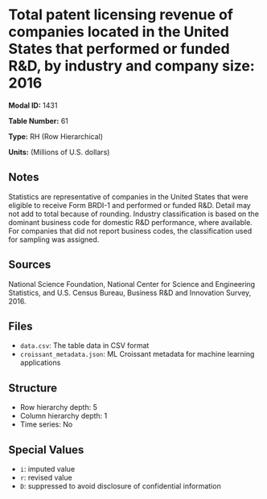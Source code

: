 # Total patent licensing revenue of companies located in the United States that performed or funded R&D, by industry and company size: 2016

**Modal ID:** 1431

**Table Number:** 61

**Type:** RH (Row Hierarchical)

**Units:** (Millions of U.S. dollars)

## Notes

Statistics are representative of companies in the United States that were eligible to receive Form BRDI-1 and performed or funded R&D. Detail may not add to total because of rounding. Industry classification is based on the dominant business code for domestic R&D performance, where available. For companies that did not report business codes, the classification used for sampling was assigned.

## Sources

National Science Foundation, National Center for Science and Engineering Statistics, and U.S. Census Bureau, Business R&D and Innovation Survey, 2016.

## Files

- `data.csv`: The table data in CSV format
- `croissant_metadata.json`: ML Croissant metadata for machine learning applications

## Structure

- Row hierarchy depth: 5
- Column hierarchy depth: 1
- Time series: No

## Special Values

- `i`: imputed value
- `r`: revised value
- `D`: suppressed to avoid disclosure of confidential information
